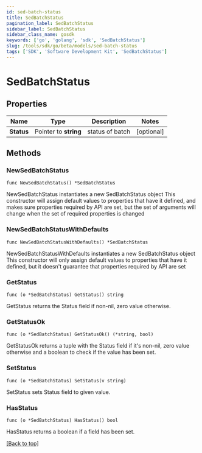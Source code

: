 ```yaml
---
id: sed-batch-status
title: SedBatchStatus
pagination_label: SedBatchStatus
sidebar_label: SedBatchStatus
sidebar_class_name: gosdk
keywords: ['go', 'golang', 'sdk', 'SedBatchStatus'] 
slug: /tools/sdk/go/beta/models/sed-batch-status
tags: ['SDK', 'Software Development Kit', 'SedBatchStatus']
---
```


# SedBatchStatus

## Properties

Name | Type | Description | Notes
------------ | ------------- | ------------- | -------------
**Status** |  Pointer to **string** | status of batch | [optional] 

## Methods

### NewSedBatchStatus

`func NewSedBatchStatus() *SedBatchStatus`

NewSedBatchStatus instantiates a new SedBatchStatus object
This constructor will assign default values to properties that have it defined,
and makes sure properties required by API are set, but the set of arguments
will change when the set of required properties is changed

### NewSedBatchStatusWithDefaults

`func NewSedBatchStatusWithDefaults() *SedBatchStatus`

NewSedBatchStatusWithDefaults instantiates a new SedBatchStatus object
This constructor will only assign default values to properties that have it defined,
but it doesn't guarantee that properties required by API are set

### GetStatus

`func (o *SedBatchStatus) GetStatus() string`

GetStatus returns the Status field if non-nil, zero value otherwise.

### GetStatusOk

`func (o *SedBatchStatus) GetStatusOk() (*string, bool)`

GetStatusOk returns a tuple with the Status field if it's non-nil, zero value otherwise
and a boolean to check if the value has been set.

### SetStatus

`func (o *SedBatchStatus) SetStatus(v string)`

SetStatus sets Status field to given value.

### HasStatus

`func (o *SedBatchStatus) HasStatus() bool`

HasStatus returns a boolean if a field has been set.


[[Back to top]](#) 



